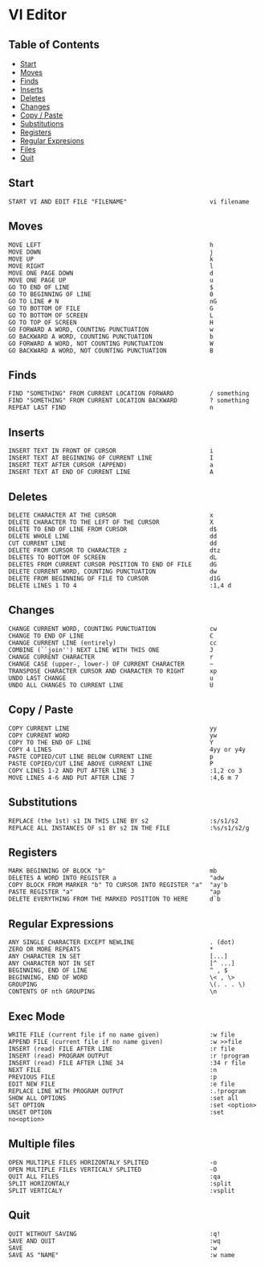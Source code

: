 # VI Editor

## Table of Contents
  - [Start](#start)
  - [Moves](#moves)
  - [Finds](#finds)
  - [Inserts](#inserts)
  - [Deletes](#deletes)
  - [Changes](#changes)
  - [Copy / Paste](#copy--paste)
  - [Substitutions](#substitutions)
  - [Registers](#registers)
  - [Regular Expresions](#regular-expressions)
  - [Files](#files)
  - [Quit](#quit)

## Start

    START VI AND EDIT FILE "FILENAME"                       vi filename

## Moves
    MOVE LEFT                                               h
    MOVE DOWN                                               j
    MOVE UP                                                 k
    MOVE RIGHT                                              l
    MOVE ONE PAGE DOWN                                      d
    MOVE ONE PAGE UP                                        u
    GO TO END OF LINE                                       $
    GO TO BEGINNING OF LINE                                 0
    GO TO LINE # N                                          nG
    GO TO BOTTOM OF FILE                                    G
    GO TO BOTTOM OF SCREEN                                  L
    GO TO TOP OF SCREEN                                     H
    GO FORWARD A WORD, COUNTING PUNCTUATION                 w
    GO BACKWARD A WORD, COUNTING PUNCTUATION                b
    GO FORWARD A WORD, NOT COUNTING PUNCTUATION             W
    GO BACKWARD A WORD, NOT COUNTING PUNCTUATION            B

## Finds

    FIND "SOMETHING" FROM CURRENT LOCATION FORWARD          / something
    FIND "SOMETHING" FROM CURRENT LOCATION BACKWARD         ? something
    REPEAT LAST FIND                                        n 

## Inserts

    INSERT TEXT IN FRONT OF CURSOR                          i
    INSERT TEXT AT BEGINNING OF CURRENT LINE                I
    INSERT TEXT AFTER CURSOR (APPEND)                       a
    INSERT TEXT AT END OF CURRENT LINE                      A
	
## Deletes
	
    DELETE CHARACTER AT THE CURSOR                          x
    DELETE CHARACTER TO THE LEFT OF THE CURSOR              X
    DELETE TO END OF LINE FROM CURSOR                       d$
    DELETE WHOLE LINE                                       dd
    CUT CURRENT LINE                                        dd
    DELETE FROM CURSOR TO CHARACTER	z                       dtz
    DELETES TO BOTTOM OF SCREEN                             dL
    DELETES FROM CURRENT CURSOR POSITION TO END OF FILE     dG
    DELETE CURRENT WORD, COUNTING PUNCTUATION               dw
    DELETE FROM BEGINNING OF FILE TO CURSOR                 d1G
    DELETE LINES 1 TO 4                                     :1,4 d 
    
## Changes
    
    CHANGE CURRENT WORD, COUNTING PUNCTUATION               cw
    CHANGE TO END OF LINE                                   C
    CHANGE CURRENT LINE (entirely)                          cc 
    COMBINE (``join'') NEXT LINE WITH THIS ONE              J
    CHANGE CURRENT CHARACTER                                r
    CHANGE CASE (upper-, lower-) OF CURRENT CHARACTER       ~
    TRANSPOSE CHARACTER CURSOR AND CHARACTER TO RIGHT       xp
    UNDO LAST CHANGE                                        u
    UNDO ALL CHANGES TO CURRENT LINE                        U

## Copy / Paste
	
    COPY CURRENT LINE                                       yy
    COPY CURRENT WORD                                       yw
    COPY TO THE END OF LINE                                 Y	
    COPY 4 LINES                                            4yy or y4y
    PASTE COPIED/CUT LINE BELOW CURRENT LINE                p
    PASTE COPIED/CUT LINE ABOVE CURRENT LINE                P
    COPY LINES 1-2 AND PUT AFTER LINE 3                     :1,2 co 3 
    MOVE LINES 4-6 AND PUT AFTER LINE 7                     :4,6 m 7

## Substitutions

    REPLACE (the 1st) s1 IN THIS LINE BY s2                 :s/s1/s2
    REPLACE ALL INSTANCES OF s1 BY s2 IN THE FILE           :%s/s1/s2/g

## Registers

    MARK BEGINNING OF BLOCK "b"                             mb
    DELETES A WORD INTO REGISTER a                          "adw
    COPY BLOCK FROM MARKER "b" TO CURSOR INTO REGISTER "a"  "ay'b
    PASTE REGISTER "a"                                      "ap
    DELETE EVERYTHING FROM THE MARKED POSITION TO HERE      d`b
    
## Regular Expressions

    ANY SINGLE CHARACTER EXCEPT NEWLINE                     . (dot)
    ZERO OR MORE REPEATS                                    *
    ANY CHARACTER IN SET                                    [...]
    ANY CHARACTER NOT IN SET                                [^ ...]
    BEGINNING, END OF LINE                                  ^ , $
    BEGINNING, END OF WORD                                  \< , \>
    GROUPING                                                \(. . . \)
    CONTENTS OF nth GROUPING                                \n
    
## Exec Mode

    WRITE FILE (current file if no name given)              :w file
    APPEND FILE (current file if no name given)             :w >>file
    INSERT (read) FILE AFTER LINE                           :r file
    INSERT (read) PROGRAM OUTPUT                            :r !program
    INSERT (read) FILE AFTER LINE 34                        :34 r file
    NEXT FILE                                               :n
    PREVIOUS FILE                                           :p
    EDIT NEW FILE                                           :e file
    REPLACE LINE WITH PROGRAM OUTPUT                        :.!program
    SHOW ALL OPTIONS                                        :set all
    SET OPTION                                              :set <option>
    UNSET OPTION                                            :set no<option>
    
## Multiple files

    OPEN MULTIPLE FILES HORIZONTALY SPLITED                 -o
    OPEN MULTIPLE FILEs VERTICALY SPLITED                   -O
    QUIT ALL FILES                                          :qa
    SPLIT HORIZONTALY                                       :split
    SPLIT VERTICALY                                         :vsplit


## Quit

    QUIT WITHOUT SAVING                                     :q!
    SAVE AND QUIT                                           :wq
    SAVE                                                    :w
    SAVE AS "NAME"                                          :w name

